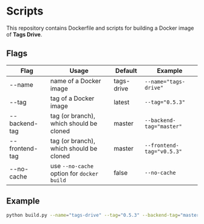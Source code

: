 # Scripts

This repository contains Dockerfile and scripts for building a Docker image of **Tags Drive**.

## Flags

| Flag           | Usage                                      | Default    | Example                   |
| -------------- | ------------------------------------------ | ---------- | ------------------------- |
| --name         | name of a Docker image                     | tags-drive | `--name="tags-drive"`     |
| --tag          | tag of a Docker image                      | latest     | `--tag="0.5.3"`           |
| --backend-tag  | tag (or branch), which should be cloned    | master     | `--backend-tag="master"`  |
| --frontend-tag | tag (or branch), which should be cloned    | master     | `--frontend-tag="v0.5.3"` |
| --no-cache     | use `--no-cache` option for `docker build` | false      | `--no-cache`              |

## Example

```sh
python build.py --name="tags-drive" --tag="0.5.3" --backend-tag="master" --frontend-tag="v0.5.3" --no-cache
```
